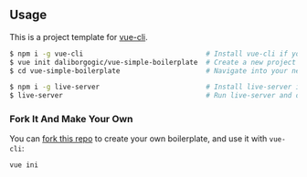 ## Usage

This is a project template for [vue-cli](https://github.com/vuejs/vue-cli).

``` bash
$ npm i -g vue-cli                              # Install vue-cli if you haven't already
$ vue init daliborgogic/vue-simple-boilerplate  # Create a new project based on this template
$ cd vue-simple-boilerplate                     # Navigate into your new project folder

$ npm i -g live-server                          # Install live-server if you haven't already
$ live-server                                   # Run live-server and open it in your browser
```

### Fork It And Make Your Own

You can [fork this repo](https://help.github.com/articles/fork-a-repo/) to create your own boilerplate, and use it with `vue-cli`:

``` bash
vue ini